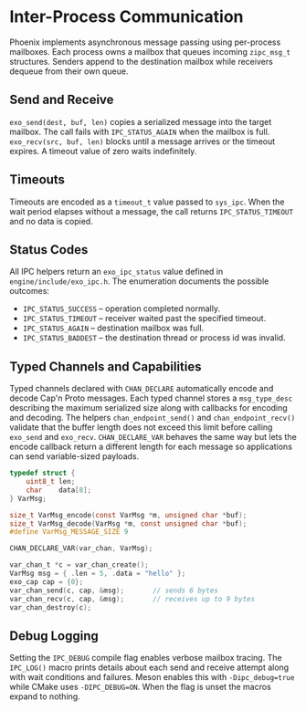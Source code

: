# Inter-Process Communication

Phoenix implements asynchronous message passing using per-process mailboxes. Each process owns a mailbox that queues incoming `zipc_msg_t` structures. Senders append to the destination mailbox while receivers dequeue from their own queue.

## Send and Receive

`exo_send(dest, buf, len)` copies a serialized message into the target mailbox. The call fails with `IPC_STATUS_AGAIN` when the mailbox is full. `exo_recv(src, buf, len)` blocks until a message arrives or the timeout expires. A timeout value of zero waits indefinitely.

## Timeouts

Timeouts are encoded as a `timeout_t` value passed to `sys_ipc`. When the wait period elapses without a message, the call returns `IPC_STATUS_TIMEOUT` and no data is copied.

## Status Codes

All IPC helpers return an `exo_ipc_status` value defined in
`engine/include/exo_ipc.h`.  The enumeration documents the possible
outcomes:

- `IPC_STATUS_SUCCESS` – operation completed normally.
- `IPC_STATUS_TIMEOUT` – receiver waited past the specified timeout.
- `IPC_STATUS_AGAIN`   – destination mailbox was full.
- `IPC_STATUS_BADDEST` – the destination thread or process id was invalid.

## Typed Channels and Capabilities

Typed channels declared with `CHAN_DECLARE` automatically encode and decode Cap'n Proto messages. Each typed channel stores a `msg_type_desc` describing the maximum serialized size along with callbacks for encoding and decoding. The helpers `chan_endpoint_send()` and `chan_endpoint_recv()` validate that the buffer length does not exceed this limit before calling `exo_send` and `exo_recv`.  `CHAN_DECLARE_VAR` behaves the same way but lets the encode callback return a different length for each message so applications can send variable-sized payloads.

```c
typedef struct {
    uint8_t len;
    char    data[8];
} VarMsg;

size_t VarMsg_encode(const VarMsg *m, unsigned char *buf);
size_t VarMsg_decode(VarMsg *m, const unsigned char *buf);
#define VarMsg_MESSAGE_SIZE 9

CHAN_DECLARE_VAR(var_chan, VarMsg);

var_chan_t *c = var_chan_create();
VarMsg msg = { .len = 5, .data = "hello" };
exo_cap cap = {0};
var_chan_send(c, cap, &msg);       // sends 6 bytes
var_chan_recv(c, cap, &msg);       // receives up to 9 bytes
var_chan_destroy(c);
```

## Debug Logging

Setting the `IPC_DEBUG` compile flag enables verbose mailbox tracing. The
`IPC_LOG()` macro prints details about each send and receive attempt along
with wait conditions and failures. Meson enables this with `-Dipc_debug=true`
while CMake uses `-DIPC_DEBUG=ON`. When the flag is unset the macros expand
to nothing.
